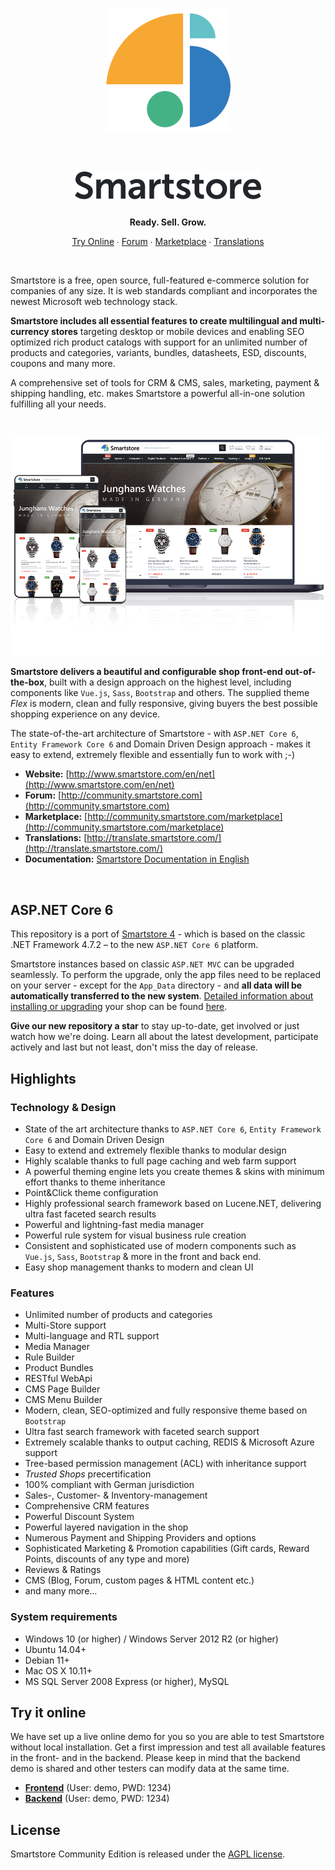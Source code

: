 <p align="center">
	<a href="https://www.smartstore.com" target="_blank" rel="noopener noreferrer">
		<img src="assets/smartstore-icon.png" alt="Smartstore" width="200">
	</a>
</h1>

<br/>
<br/>

<h1 align="center">
	<img src="assets/smartstore-text.png" alt="Smartstore" width="300">
</h1>
<p align="center"><strong>Ready. Sell. Grow.</strong></p>

<p align="center">
	<a href="#try-it-online">Try Online</a> ∙ 
	<a href="http://community.smartstore.com">Forum</a> ∙ 
	<a href="http://community.smartstore.com/marketplace">Marketplace</a> ∙ 
	<a href="http://translate.smartstore.com/">Translations</a>
</p>
<br/>

Smartstore is a free, open source, full-featured e-commerce solution for companies of any size. It is web standards compliant and incorporates the newest Microsoft web technology stack.

**Smartstore includes all essential features to create multilingual and multi-currency stores** targeting desktop or mobile devices and enabling SEO optimized rich product catalogs with support for an unlimited number of products and categories, variants, bundles, datasheets, ESD, discounts, coupons and many more.

A comprehensive set of tools for CRM & CMS, sales, marketing, payment & shipping handling, etc. makes Smartstore a powerful all-in-one solution fulfilling all your needs.

<br/>
<p align="center">
  <img src="assets/sm4-devices.png" alt="Smartstore Demoshop" />
</p>

**Smartstore delivers a beautiful and configurable shop front-end out-of-the-box**, built with a design approach on the highest level, including components like `Vue.js`, `Sass`, `Bootstrap` and others. The supplied theme _Flex_ is modern, clean and fully responsive, giving buyers the best possible shopping experience on any device. 

The state-of-the-art architecture of Smartstore - with `ASP.NET Core 6`, `Entity Framework Core 6` and Domain Driven Design approach - makes it easy to extend, extremely flexible and essentially fun to work with ;-)

* **Website:** [http://www.smartstore.com/en/net](http://www.smartstore.com/en/net)
* **Forum:** [http://community.smartstore.com](http://community.smartstore.com)
* **Marketplace:** [http://community.smartstore.com/marketplace](http://community.smartstore.com/marketplace)
* **Translations:** [http://translate.smartstore.com/](http://translate.smartstore.com/)
* **Documentation:** [Smartstore Documentation in English](http://docs.smartstore.com/display/SMNET)

<p>&nbsp;</p>

## ASP.NET Core 6
This repository is a port of [Smartstore 4](https://github.com/smartstore/SmartStoreNET) - which is based on the classic .NET Framework 4.7.2 – to the new `ASP.NET Core 6` platform. 

Smartstore instances based on classic `ASP.NET MVC` can be upgraded seamlessly. To perform the upgrade, only the app files need to be replaced on your server - except for the `App_Data` directory - and **all data will be automatically transferred to the new system**. [Detailed information about installing or upgrading](https://github.com/zihniartar/Smartstore-Core-Installation-Linux-Windows) your shop can be found [here](https://github.com/zihniartar/Smartstore-Core-Installation-Linux-Windows).

**Give our new repository a star** to stay up-to-date, get involved or just watch how we're doing. Learn all about the latest development, participate actively and last but not least, don't miss the day of release.    

## Highlights

### Technology & Design

* State of the art architecture thanks to `ASP.NET Core 6`, `Entity Framework Core 6` and Domain Driven Design
* Easy to extend and extremely flexible thanks to modular design
* Highly scalable thanks to full page caching and web farm support 
* A powerful theming engine lets you create themes & skins with minimum effort thanks to theme inheritance
* Point&Click theme configuration
* Highly professional search framework based on Lucene.NET, delivering ultra fast faceted search results
* Powerful and lightning-fast media manager
* Powerful rule system for visual business rule creation
* Consistent and sophisticated use of modern components such as `Vue.js`, `Sass`, `Bootstrap` & more in the front and back end.
* Easy shop management thanks to modern and clean UI

### Features

* Unlimited number of products and categories
* Multi-Store support
* Multi-language and RTL support
* Media Manager
* Rule Builder
* Product Bundles
* RESTful WebApi
* CMS Page Builder
* CMS Menu Builder
* Modern, clean, SEO-optimized and fully responsive theme based on `Bootstrap`
* Ultra fast search framework with faceted search support
* Extremely scalable thanks to output caching, REDIS & Microsoft Azure support
* Tree-based permission management (ACL) with inheritance support
* *Trusted Shops* precertification
* 100% compliant with German jurisdiction
* Sales-, Customer- & Inventory-management
* Comprehensive CRM features
* Powerful Discount System
* Powerful layered navigation in the shop
* Numerous Payment and Shipping Providers and options
* Sophisticated Marketing & Promotion capabilities (Gift cards, Reward Points, discounts of any type and more)
* Reviews & Ratings
* CMS (Blog, Forum, custom pages & HTML content etc.)
* and many more...



### System requirements

* Windows 10 (or higher) / Windows Server 2012 R2 (or higher)
* Ubuntu 14.04+
* Debian 11+
* Mac OS X 10.11+
* MS SQL Server 2008 Express (or higher), MySQL

## Try it online

We have set up a live online demo for you so you are able to test Smartstore without local installation. Get a first impression and test all available features in the front- and in the backend. Please keep in mind that the backend demo is shared and other testers can modify data at the same time.

* [**Frontend**](https://core.smartstore.com/frontend/en) (User: demo, PWD: 1234)
* [**Backend**](https://core.smartstore.com/backend/en/login) (User: demo, PWD: 1234)

## License

Smartstore Community Edition is released under the [AGPL license](https://www.gnu.org/licenses/agpl-3.0.de.html).
